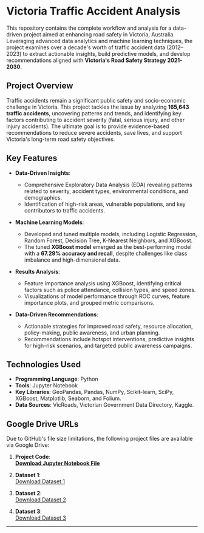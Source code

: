 # Victoria Traffic Accident Analysis
This repository contains the complete workflow and analysis for a data-driven project aimed at enhancing road safety in Victoria, Australia. Leveraging advanced data analytics and machine learning techniques, the project examines over a decade's worth of traffic accident data (2012–2023) to extract actionable insights, build predictive models, and develop recommendations aligned with **Victoria's Road Safety Strategy 2021-2030**.

## Project Overview
Traffic accidents remain a significant public safety and socio-economic challenge in Victoria. This project tackles the issue by analyzing **165,643 traffic accidents**, uncovering patterns and trends, and identifying key factors contributing to accident severity (fatal, serious injury, and other injury accidents). The ultimate goal is to provide evidence-based recommendations to reduce severe accidents, save lives, and support Victoria's long-term road safety objectives.

## Key Features
- **Data-Driven Insights**:
  - Comprehensive Exploratory Data Analysis (EDA) revealing patterns related to severity, accident types, environmental conditions, and demographics.
  - Identification of high-risk areas, vulnerable populations, and key contributors to traffic accidents.

- **Machine Learning Models**:
  - Developed and tuned multiple models, including Logistic Regression, Random Forest, Decision Tree, K-Nearest Neighbors, and XGBoost.
  - The tuned **XGBoost model** emerged as the best-performing model with a **67.29% accuracy and recall**, despite challenges like class imbalance and high-dimensional data.

- **Results Analysis**:
  - Feature importance analysis using XGBoost, identifying critical factors such as police attendance, collision types, and speed zones.
  - Visualizations of model performance through ROC curves, feature importance plots, and grouped metric comparisons.

- **Data-Driven Recommendations**:
  - Actionable strategies for improved road safety, resource allocation, policy-making, public awareness, and urban planning.
  - Recommendations include hotspot interventions, predictive insights for high-risk scenarios, and targeted public awareness campaigns.

## Technologies Used
- **Programming Language**: Python
- **Tools**: Jupyter Notebook 
- **Key Libraries**: GeoPandas, Pandas, NumPy, Scikit-learn, SciPy, XGBoost, Matplotlib, Seaborn, and Folium.
- **Data Sources**: VicRoads, Victorian Government Data Directory, Kaggle.


## Google Drive URLs
Due to GitHub's file size limitations, the following project files are available via Google Drive:

1. **Project Code**:  
**[Download Jupyter Notebook File](https://drive.google.com/file/d/1TNHXrgtUSGU3wxWqXy86Gl4BAMvs4kTR/view?usp=drive_link)**

2. **Dataset 1**:  
   [Download Dataset 1](https://drive.google.com/file/d/1gkJ42AWNo56LbAGF8Qy6qhA2zBh184bV/view?usp=drive_link)

3. **Dataset 2**:  
   [Download Dataset 2](https://drive.google.com/file/d/1Tm9WqKUg4N9B7QrsYXAFAbVCT0SaioLq/view?usp=drive_link)

4. **Dataset 3**:  
   [Download Dataset 3](https://drive.google.com/file/d/1TRvTAF-EcwwGtAWDpsqzm0SZgn_HQA1D/view?usp=drive_link)

---
